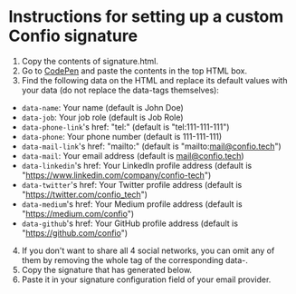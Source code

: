 # Instructions for setting up a custom Confio signature

1. Copy the contents of signature.html.
2. Go to [CodePen](https://codepen.io/pen/?editors=1000) and paste the contents in the top HTML box.
3. Find the following data on the HTML and replace its default values with your data (do not replace the data-tags themselves):
  - `data-name`: Your name (default is John Doe)
  - `data-job`: Your job role (default is Job Role)
  - `data-phone-link`'s href: "tel:<your-phone-number>" (default is "tel:111-111-111")
  - `data-phone`: Your phone number (default is 111-111-111)
  - `data-mail-link`'s href: "mailto:<your-email-address>" (default is "mailto:mail@confio.tech")
  - `data-mail`: Your email address (default is mail@confio.tech)
  - `data-linkedin`'s href: Your LinkedIn profile address (default is "https://www.linkedin.com/company/confio-tech")
  - `data-twitter`'s href: Your Twitter profile address (default is "https://twitter.com/confio_tech")
  - `data-medium`'s href: Your Medium profile address (default is "https://medium.com/confio")
  - `data-github`'s href: Your GitHub profile address (default is "https://github.com/confio")

4. If you don't want to share all 4 social networks, you can omit any of them by removing the whole <a> tag of the corresponding data-<social-network>.
5. Copy the signature that has generated below.
6. Paste it in your signature configuration field of your email provider.
